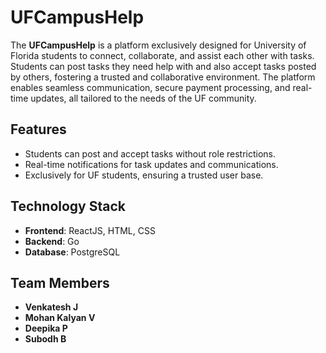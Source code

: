 # UFCampusHelp

The **UFCampusHelp** is a platform exclusively designed for University of Florida students to connect, collaborate, and assist each other with tasks. Students can post tasks they need help with and also accept tasks posted by others, fostering a trusted and collaborative environment. The platform enables seamless communication, secure payment processing, and real-time updates, all tailored to the needs of the UF community.

## Features

- Students can post and accept tasks without role restrictions.
- Real-time notifications for task updates and communications.
- Exclusively for UF students, ensuring a trusted user base.

## Technology Stack

- **Frontend**: ReactJS, HTML, CSS  
- **Backend**: Go  
- **Database**: PostgreSQL  

## Team Members

- **Venkatesh J**  
- **Mohan Kalyan V**  
- **Deepika P**  
- **Subodh B**
